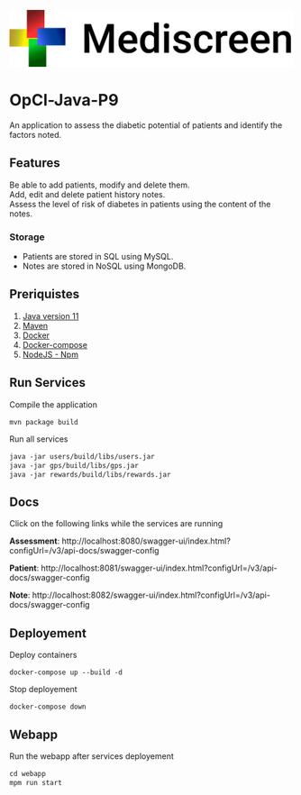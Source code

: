 <p align="center">
  <img src="https://github.com/ClementDv/OpCl-JAVA-P9/blob/master/.readme/Logo_Black.png?raw=true" alt="Logo"/>
</p>

# OpCl-Java-P9

An application to assess the diabetic potential of patients and identify the factors noted.


## Features

Be able to add patients, modify and delete them.<br />
Add, edit and delete patient history notes.<br />
Assess the level of risk of diabetes in patients using the content of the notes.<br />

### Storage

* Patients are stored in SQL using MySQL.
* Notes are stored in NoSQL using MongoDB.

## Preriquistes

1. [Java version 11](https://adoptopenjdk.net/?variant=openjdk15&jvmVariant=hotspot)
2. [Maven](https://maven.apache.org/download.cgi)
3. [Docker](https://docs.docker.com/get-docker/)
4. [Docker-compose](https://docs.docker.com/compose/install/)
5. [NodeJS - Npm](https://nodejs.org/en/download/)

## Run Services

Compile the application
```
mvn package build
```

Run all services
```
java -jar users/build/libs/users.jar
java -jar gps/build/libs/gps.jar
java -jar rewards/build/libs/rewards.jar
```

## Docs

Click on the following links while the services are running

**Assessment**: http://localhost:8080/swagger-ui/index.html?configUrl=/v3/api-docs/swagger-config

**Patient**: http://localhost:8081/swagger-ui/index.html?configUrl=/v3/api-docs/swagger-config

**Note**: http://localhost:8082/swagger-ui/index.html?configUrl=/v3/api-docs/swagger-config

## Deployement

Deploy containers
```
docker-compose up --build -d
```

Stop deployement
```
docker-compose down
```

## Webapp

Run the webapp after services deployement

```
cd webapp
mpm run start
```
